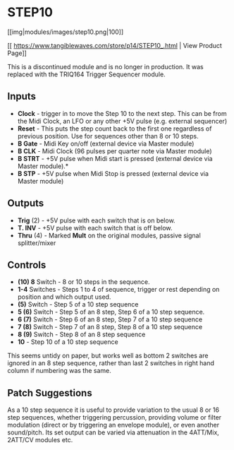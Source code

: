 # STEP10
[[img|modules/images/step10.png|100]]

[[ https://www.tangiblewaves.com/store/p14/STEP10_.html | View Product Page]]

This is a discontinued module and is no longer in production. It was replaced with the TRIQ164 Trigger Sequencer module.

## Inputs

* **Clock** - trigger in to move the Step 10 to the next step. This can be from the Midi Clock, an LFO or any other +5V pulse (e.g. external sequencer)
* **Reset** - This puts the step count back to the first one regardless of previous position. Use for sequences  other than 8 or 10 steps.
* **B Gate** - Midi Key on/off (external device via Master module)
* **B CLK**  - Midi Clock (96 pulses per quarter note via Master module)
* **B STRT** - +5V pulse when Midi start is pressed (external device via Master module).* 
* **B STP** - +5V pulse when Midi Stop is pressed (external device via Master module)

## Outputs

* **Trig** (2) - +5V pulse with each switch that is on below.  
* **T. INV** - +5V  pulse with each switch that is off below.
* **Thru** (4) - Marked **Mult** on the original modules, passive signal splitter/mixer

## Controls

* **(10) 8** Switch - 8 or 10 steps in the sequence.
* **1-4** Switches - Steps 1 to 4 of sequence, trigger or rest depending on position and which output used.
* **(5)** Switch - Step 5 of a 10 step sequence
* **5 (6)** Switch - Step 5 of an 8 step, Step 6 of a 10 step sequence.
* **6 (7)** Switch - Step 6 of an 8 step, Step 7 of a 10 step sequence
* **7 (8)** Switch - Step 7 of an 8 step, Step 8 of a 10 step sequence
* **8 (9)** Switch - Step 8 of an 8 step sequence
* **10** - Step 10 of a 10 step sequence

This seems untidy on paper, but works well as bottom 2 switches are ignored in an 8 step sequence, rather than last 2 switches in right hand column if numbering was the same.



## Patch Suggestions

As a 10 step sequence it is useful to provide variation to the usual 8 or 16 step sequences, whether triggering percussion, providing volume or filter modulation (direct or by triggering an envelope module), or even another sound/pitch. Its set output can be varied via attenuation  in the 4ATT/Mix, 2ATT/CV modules etc.
